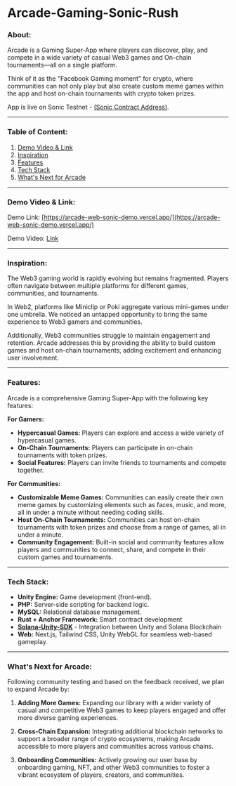 # Arcade-Gaming-Sonic-Rush

### **About:**

Arcade is a Gaming Super-App where players can discover, play, and compete in a wide variety of casual Web3 games and On-chain tournaments—all on a single platform.  

Think of it as the "Facebook Gaming moment" for crypto, where communities can not only play but also create custom meme games within the app and host on-chain tournaments with crypto token prizes.

App is live on Sonic Testnet - [(Sonic Contract Address)](https://explorer.sonic.game/address/4HWfzbQBmN95pktv6qgzpGbk9MHQW4DubRQQtWCFXMms?cluster=testnet).

---

### **Table of Content:**
1. [Demo Video & Link](#demo-video-&-link)  
2. [Inspiration](#inspiration)  
3. [Features](#features)  
4. [Tech Stack](#tech-stack)  
5. [What's Next for Arcade](#what's-next-for-arcade)

---

### **Demo Video & Link:**

Demo Link: [https://arcade-web-sonic-demo.vercel.app/](https://arcade-web-sonic-demo.vercel.app/)

Demo Video: [Link](Link)

---

### **Inspiration:**

The Web3 gaming world is rapidly evolving but remains fragmented. Players often navigate between multiple platforms for different games, communities, and tournaments.

 In Web2, platforms like Miniclip or Poki aggregate various mini-games under one umbrella. We noticed an untapped opportunity to bring the same experience to Web3 gamers and communities.

Additionally, Web3 communities struggle to maintain engagement and retention. Arcade addresses this by providing the ability to build custom games and host on-chain tournaments, adding excitement and enhancing user involvement.

---

### **Features:**

Arcade is a comprehensive Gaming Super-App with the following key features:

**For Gamers:**
- **Hypercasual Games:** Players can explore and access a wide variety of hypercasual games.
- **On-Chain Tournaments:** Players can participate in on-chain tournaments with token prizes.
- **Social Features:** Players can invite friends to tournaments and compete together.

**For Communities:**
- **Customizable Meme Games:** Communities can easily create their own meme games by customizing elements such as faces, music, and more, all in under a minute without needing coding skills.
- **Host On-Chain Tournaments:** Communities can host on-chain tournaments with token prizes and choose from a range of games, all in under a minute.
- **Community Engagement:** Built-in social and community features allow players and communities to connect, share, and compete in their custom games and tournaments.

---

### **Tech Stack:**
- **Unity Engine:** Game development (front-end).
- **PHP:** Server-side scripting for backend logic.
- **MySQL:** Relational database management.
- **Rust + Anchor Framework:** Smart contract development
- **[Solana-Unity-SDK](https://github.com/magicblock-labs/Solana.Unity-SDK)** - Integration between Unity and Solana Blockchain
- **Web:** Next.js, Tailwind CSS, Unity WebGL for seamless web-based gameplay.

---

### **What's Next for Arcade:**

Following community testing and based on the feedback received, we plan to expand Arcade by:

1. **Adding More Games:** Expanding our library with a wider variety of casual and competitive Web3 games to keep players engaged and offer more diverse gaming experiences.

1. **Cross-Chain Expansion:** Integrating additional blockchain networks to support a broader range of crypto ecosystems, making Arcade accessible to more players and communities across various chains.

1. **Onboarding Communities:** Actively growing our user base by onboarding gaming, NFT, and other Web3 communities to foster a vibrant ecosystem of players, creators, and communities.
